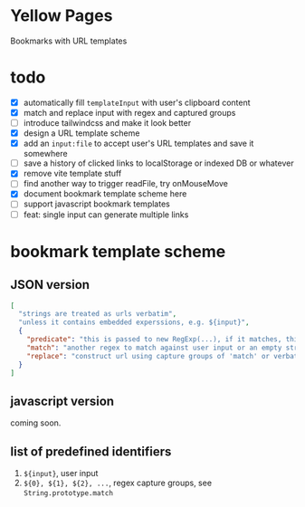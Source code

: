 # Yellow Pages

Bookmarks with URL templates

# todo

- [x] automatically fill `templateInput` with user's clipboard content
- [x] match and replace input with regex and captured groups
- [ ] introduce tailwindcss and make it look better
- [x] design a URL template scheme
- [x] add an `input:file` to accept user's URL templates and save it somewhere
- [ ] save a history of clicked links to localStorage or indexed DB or whatever
- [x] remove vite template stuff
- [ ] find another way to trigger readFile, try onMouseMove
- [x] document bookmark template scheme here
- [ ] support javascript bookmark templates
- [ ] feat: single input can generate multiple links

# bookmark template scheme

## JSON version

```json
[
  "strings are treated as urls verbatim",
  "unless it contains embedded experssions, e.g. ${input}",
  {
    "predicate": "this is passed to new RegExp(...), if it matches, this template is used",
    "match": "another regex to match against user input or an empty string",
    "replace": "construct url using capture groups of 'match' or verbatim if match is empty"
  }
]
```

## javascript version

coming soon.

## list of predefined identifiers

1. `${input}`, user input
2. `${0}, ${1}, ${2}, ...`, regex capture groups, see `String.prototype.match`
